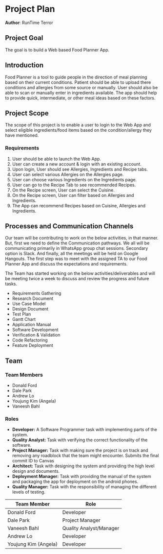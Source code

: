 # Project Plan

**Author**: RunTime Terror

## Project Goal
The goal is to build a Web based Food Planner App. 

## Introduction

Food Planner is a tool to guide people in the direction of meal planning based on their current conditions. Patient should be able to upload there conditions and allergies from some source or manually. User should also be able to scan or manually enter in ingredients available. The app should help to provide quick, intermediate, or other meal ideas based on these factors.

## Project Scope
The scope of this project is to enable a user to login to the Web App and select eligible ingredients/food items based on the condition/allergy they have mentioned.

### Requirements

1.  User should be able to launch the Web App.
2. User can create a new account & login with an existing account.
3. Upon login, User should see Allergies, Ingredients and Recipe tabs.
4. User can select various Allergies on the Allergies page.
5. User can choose various Ingredients on the Ingredients page.
6. User can go to the Recipe Tab to see recommended Recipes.
7. On the Recipe screen, User can select the Cuisine.
8. On the Recipe screen, User can filter based on Allergies and Ingredients.
9. The App can recommend Recipes based on Cuisine, Allergies and Ingredients.

## Processes and Communication Channels

Our team will be contributing to work on the below activities, in that manner. But, first we need to define the Communication pathways. We all will be communicating primarily in WhatsApp group chat sessions. Secondary option is Slack. And finally, all the meetings will be held on Google Hangouts.
The first step was to meet with the assigned TA to our Food Planner App and discuss the expectations and requirements. 

The Team has started working on the below activities/deliverables and will be meeting twice a week to discuss and review the progress and future tasks.

- Requirements Gathering
- Research Document
- Use Case Model
- Design Document
- Test Plan
- Gantt Chart
- Application Manual
- Software Development
- Verification & Validation
- Code Refactoring
- Feature Deployment

## Team

### Team Members

- Donald Ford
- Dale Park
- Andrew Lo
- Youjung Kim (Angela)
- Vaneesh Bahl

### Roles

- **Developer:** A Software Programmer task with implementing parts of the system.
- **Quality Analyst:** Task with verifying the correct functionality of the software.
- **Project Manager:** Task with making sure the project is on track and removing any roadblock that the team might encounter. Submits the final commit ID to Canvas
- **Architect:** Task with designing the system and providing the high level design and documents.
- **Deployment Manager:** Task with providing the manual of the system and packaging the app for deployment on the android phones.
- **Quality Manager:** Task with the responsibility of managing the different levels of testing.

Team Member   | Role
------------  |------
Donald Ford   | Developer
Dale Park     | Project Manager
Vaneesh Bahl  | Quality Analyst/Manager
Andrew Lo     | Developer
Youjung Kim (Angela)   | Developer
